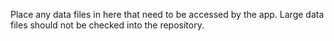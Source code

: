 
Place any data files in here that need to be accessed by the app. Large data files should not be checked into the repository.
